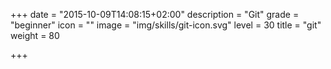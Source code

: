 +++
date = "2015-10-09T14:08:15+02:00"
description = "Git"
grade = "beginner"
icon = ""
image = "img/skills/git-icon.svg"
level = 30
title = "git"
weight = 80

+++

